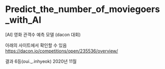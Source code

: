 # Predict_the_number_of_moviegoers_with_AI
[AI] 영화 관객수 예측 모델 (dacon 대회)

아래의 사이트에서 확인할 수 있음
https://dacon.io/competitions/open/235536/overview/

결과 6등(oui._.inhyeok)
2020년 11월